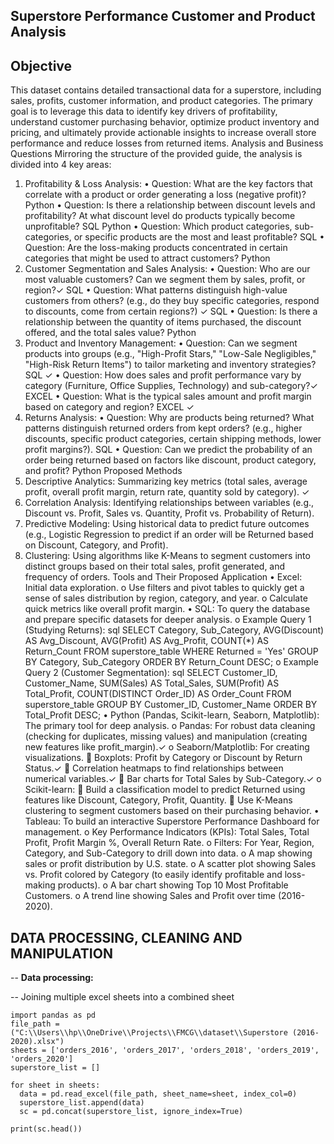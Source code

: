 ## Superstore Performance Customer and Product Analysis

## Objective

This dataset contains detailed transactional data for a superstore, including sales, profits, customer information, and product categories. The primary goal is to leverage this data to identify key drivers of profitability, understand customer purchasing behavior, optimize product inventory and pricing, and ultimately provide actionable insights to increase overall store performance and reduce losses from returned items.
Analysis and Business Questions
Mirroring the structure of the provided guide, the analysis is divided into 4 key areas:
1. Profitability & Loss Analysis:
•	Question: What are the key factors that correlate with a product or order generating a loss (negative profit)? Python
•	Question: Is there a relationship between discount levels and profitability? At what discount level do products typically become unprofitable? SQL Python
•	Question: Which product categories, sub-categories, or specific products are the most and least profitable? SQL
•	Question: Are the loss-making products concentrated in certain categories that might be used to attract customers?  Python
2. Customer Segmentation and Sales Analysis:
•	Question: Who are our most valuable customers? Can we segment them by sales, profit, or region?✓ SQL
•	Question: What patterns distinguish high-value customers from others? (e.g., do they buy specific categories, respond to discounts, come from certain regions?) ✓ SQL
•	Question: Is there a relationship between the quantity of items purchased, the discount offered, and the total sales value? Python
3. Product and Inventory Management:
•	Question: Can we segment products into groups (e.g., "High-Profit Stars," "Low-Sale Negligibles," "High-Risk Return Items") to tailor marketing and inventory strategies? SQL ✓
•	Question: How does sales and profit performance vary by category (Furniture, Office Supplies, Technology) and sub-category?✓ EXCEL
•	Question: What is the typical sales amount and profit margin based on category and region? EXCEL ✓
4. Returns Analysis:
•	Question: Why are products being returned? What patterns distinguish returned orders from kept orders? (e.g., higher discounts, specific product categories, certain shipping methods, lower profit margins?). SQL
•	Question: Can we predict the probability of an order being returned based on factors like discount, product category, and profit? Python
Proposed Methods
1.	Descriptive Analytics: Summarizing key metrics (total sales, average profit, overall profit margin, return rate, quantity sold by category). ✓
2.	Correlation Analysis: Identifying relationships between variables (e.g., Discount vs. Profit, Sales vs. Quantity, Profit vs. Probability of Return).
3.	Predictive Modeling: Using historical data to predict future outcomes (e.g., Logistic Regression to predict if an order will be Returned based on Discount, Category, and Profit).
4.	Clustering: Using algorithms like K-Means to segment customers into distinct groups based on their total sales, profit generated, and frequency of orders.
Tools and Their Proposed Application
•	Excel: Initial data exploration.
o	Use filters and pivot tables to quickly get a sense of sales distribution by region, category, and year.
o	Calculate quick metrics like overall profit margin.
•	SQL: To query the database and prepare specific datasets for deeper analysis.
o	Example Query 1 (Studying Returns):
sql
SELECT
    Category,
    Sub_Category,
    AVG(Discount) AS Avg_Discount,
    AVG(Profit) AS Avg_Profit,
    COUNT(*) AS Return_Count
FROM
    superstore_table
WHERE
    Returned = 'Yes'
GROUP BY
    Category, Sub_Category
ORDER BY
    Return_Count DESC;
o	Example Query 2 (Customer Segmentation):
sql
SELECT
    Customer_ID,
    Customer_Name,
    SUM(Sales) AS Total_Sales,
    SUM(Profit) AS Total_Profit,
    COUNT(DISTINCT Order_ID) AS Order_Count
FROM
    superstore_table
GROUP BY
    Customer_ID, Customer_Name
ORDER BY
    Total_Profit DESC;
•	Python (Pandas, Scikit-learn, Seaborn, Matplotlib): The primary tool for deep analysis.
o	Pandas: For robust data cleaning (checking for duplicates, missing values) and manipulation (creating new features like profit_margin).✓
o	Seaborn/Matplotlib: For creating visualizations.
	Boxplots: Profit by Category or Discount by Return Status.✓
	Correlation heatmaps to find relationships between numerical variables.✓
	Bar charts for Total Sales by Sub-Category.✓
o	Scikit-learn:
	Build a classification model to predict Returned using features like Discount, Category, Profit, Quantity.
	Use K-Means clustering to segment customers based on their purchasing behavior.
•	Tableau: To build an interactive Superstore Performance Dashboard for management.
o	Key Performance Indicators (KPIs): Total Sales, Total Profit, Profit Margin %, Overall Return Rate.
o	Filters: For Year, Region, Category, and Sub-Category to drill down into data.
o	A map showing sales or profit distribution by U.S. state.
o	A scatter plot showing Sales vs. Profit colored by Category (to easily identify profitable and loss-making products).
o	A bar chart showing Top 10 Most Profitable Customers.
o	A trend line showing Sales and Profit over time (2016-2020).








## DATA PROCESSING, CLEANING AND MANIPULATION

-- **Data processing:**

-- Joining multiple excel sheets into a combined sheet

    import pandas as pd
    file_path = ("C:\\Users\\hp\\OneDrive\\Projects\\FMCG\\dataset\\Superstore (2016-2020).xlsx")
    sheets = ['orders_2016', 'orders_2017', 'orders_2018', 'orders_2019', 'orders_2020']
    superstore_list = []
    
    for sheet in sheets:
      data = pd.read_excel(file_path, sheet_name=sheet, index_col=0)
      superstore_list.append(data)
      sc = pd.concat(superstore_list, ignore_index=True)
    
    print(sc.head())
